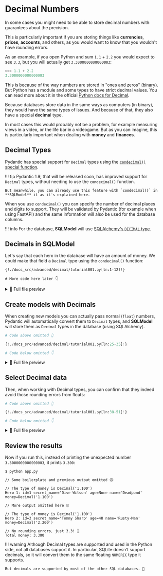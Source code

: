 # Decimal Numbers

In some cases you might need to be able to store decimal numbers with guarantees about the precision.

This is particularly important if you are storing things like **currencies**, **prices**, **accounts**, and others, as you would want to know that you wouldn't have rounding errors.

As an example, if you open Python and sum `1.1` + `2.2` you would expect to see `3.3`, but you will actually get `3.3000000000000003`:

```Python
>>> 1.1 + 2.2
3.3000000000000003
```

This is because of the way numbers are stored in "ones and zeros" (binary). But Python has a module and some types to have strict decimal values. You can read more about it in the official <a href="https://docs.python.org/3/library/decimal.html" class="external-link" target="_blank">Python docs for Decimal</a>.

Because databases store data in the same ways as computers (in binary), they would have the same types of issues. And because of that, they also have a special **decimal** type.

In most cases this would probably not be a problem, for example measuring views in a video, or the life bar in a videogame. But as you can imagine, this is particularly important when dealing with **money** and **finances**.

## Decimal Types

Pydantic has special support for `Decimal` types using the <a href="https://pydantic-docs.helpmanual.io/usage/types/#arguments-to-condecimal" class="external-link" target="_blank">`condecimal()` special function</a>.

!!! tip
    Pydantic 1.9, that will be released soon, has improved support for `Decimal` types, without needing to use the `condecimal()` function.

    But meanwhile, you can already use this feature with `condecimal()` in **SQLModel** it as it's explained here.

When you use `condecimal()` you can specify the number of decimal places and digits to support. They will be validated by Pydantic (for example when using FastAPI) and the same information will also be used for the database columns.

!!! info
    For the database, **SQLModel** will use <a href="https://docs.sqlalchemy.org/en/14/core/type_basics.html#sqlalchemy.types.DECIMAL" class="external-link" target="_blank">SQLAlchemy's `DECIMAL` type</a>.

## Decimals in SQLModel

Let's say that each hero in the database will have an amount of money. We could make that field a `Decimal` type using the `condecimal()` function:

```{.python .annotate hl_lines="12" }
{!./docs_src/advanced/decimal/tutorial001.py[ln:1-12]!}

# More code here later 👇
```

<details>
<summary>👀 Full file preview</summary>

```Python
{!./docs_src/advanced/decimal/tutorial001.py!}
```

</details>

## Create models with Decimals

When creating new models you can actually pass normal (`float`) numbers, Pydantic will automatically convert them to `Decimal` types, and **SQLModel** will store them as `Decimal` types in the database (using SQLAlchemy).

```Python hl_lines="4-6"
# Code above omitted 👆

{!./docs_src/advanced/decimal/tutorial001.py[ln:25-35]!}

# Code below omitted 👇
```

<details>
<summary>👀 Full file preview</summary>

```Python
{!./docs_src/advanced/decimal/tutorial001.py!}
```

</details>

## Select Decimal data

Then, when working with Decimal types, you can confirm that they indeed avoid those rounding errors from floats:

```Python hl_lines="15-16"
# Code above omitted 👆

{!./docs_src/advanced/decimal/tutorial001.py[ln:38-51]!}

# Code below omitted 👇
```

<details>
<summary>👀 Full file preview</summary>

```Python
{!./docs_src/advanced/decimal/tutorial001.py!}
```

</details>

## Review the results

Now if you run this, instead of printing the unexpected number `3.3000000000000003`, it prints `3.300`:

<div class="termy">

```console
$ python app.py

// Some boilerplate and previous output omitted 😉

// The type of money is Decimal('1.100')
Hero 1: id=1 secret_name='Dive Wilson' age=None name='Deadpond' money=Decimal('1.100')

// More output omitted here 🤓

// The type of money is Decimal('1.100')
Hero 2: id=3 secret_name='Tommy Sharp' age=48 name='Rusty-Man' money=Decimal('2.200')

// No rounding errors, just 3.3! 🎉
Total money: 3.300
```

</div>

!!! warning
    Although Decimal types are supported and used in the Python side, not all databases support it. In particular, SQLite doesn't support decimals, so it will convert them to the same floating `NUMERIC` type it supports.

    But decimals are supported by most of the other SQL databases. 🎉

